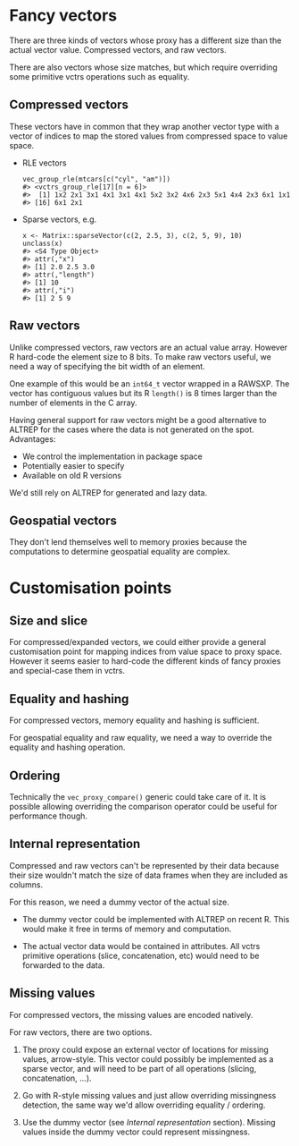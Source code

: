 
# Fancy vectors

There are three kinds of vectors whose proxy has a different size than the actual vector value. Compressed vectors, and raw vectors.

There are also vectors whose size matches, but which require overriding some primitive vctrs operations such as equality.


## Compressed vectors

These vectors have in common that they wrap another vector type with a vector of indices to map the stored values from compressed space to value space.

- RLE vectors

  ```
  vec_group_rle(mtcars[c("cyl", "am")])
  #> <vctrs_group_rle[17][n = 6]>
  #>  [1] 1x2 2x1 3x1 4x1 3x1 4x1 5x2 3x2 4x6 2x3 5x1 4x4 2x3 6x1 1x1
  #> [16] 6x1 2x1
  ```

- Sparse vectors, e.g.

  ```
  x <- Matrix::sparseVector(c(2, 2.5, 3), c(2, 5, 9), 10)
  unclass(x)
  #> <S4 Type Object>
  #> attr(,"x")
  #> [1] 2.0 2.5 3.0
  #> attr(,"length")
  #> [1] 10
  #> attr(,"i")
  #> [1] 2 5 9
  ```

## Raw vectors

Unlike compressed vectors, raw vectors are an actual value array. However R hard-code the element size to 8 bits. To make raw vectors useful, we need a way of specifying the bit width of an element.

One example of this would be an `int64_t` vector wrapped in a RAWSXP. The vector has contiguous values but its R `length()` is 8 times larger than the number of elements in the C array.

Having general support for raw vectors might be a good alternative to ALTREP for the cases where the data is not generated on the spot. Advantages:

- We control the implementation in package space
- Potentially easier to specify
- Available on old R versions

We'd still rely on ALTREP for generated and lazy data.


## Geospatial vectors

They don't lend themselves well to memory proxies because the computations to determine geospatial equality are complex.


# Customisation points

## Size and slice

For compressed/expanded vectors, we could either provide a general customisation point for mapping indices from value space to proxy space. However it seems easier to hard-code the different kinds of fancy proxies and special-case them in vctrs.


## Equality and hashing

For compressed vectors, memory equality and hashing is sufficient.

For geospatial equality and raw equality, we need a way to override the equality and hashing operation.


## Ordering

Technically the `vec_proxy_compare()` generic could take care of it. It is possible allowing overriding the comparison operator could be useful for performance though.


## Internal representation

Compressed and raw vectors can't be represented by their data because their size wouldn't match the size of data frames when they are included as columns.

For this reason, we need a dummy vector of the actual size.

- The dummy vector could be implemented with ALTREP on recent R. This would make it free in terms of memory and computation.

- The actual vector data would be contained in attributes. All vctrs primitive operations (slice, concatenation, etc) would need to be forwarded to the data.


## Missing values

For compressed vectors, the missing values are encoded natively.

For raw vectors, there are two options.

1. The proxy could expose an external vector of locations for missing values, arrow-style. This vector could possibly be implemented as a sparse vector, and will need to be part of all operations (slicing, concatenation, ...).

2. Go with R-style missing values and just allow overriding missingness detection, the same way we'd allow overriding equality / ordering.

3. Use the dummy vector (see *Internal representation* section). Missing values inside the dummy vector could represent missingness.
